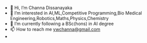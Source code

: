 - 👋 Hi, I’m Channa Dissanayaka
- 👀 I’m interested in AI,ML,Competitive Programming,Bio Medical Engineering,Robotics,Maths,Physics,Chemistry
- 🌱 I’m currently following  a BSc(hons) in AI degree
- 📫 How to reach me ywchanna@gmail.com
- 

<!---
ywchanna2001/ywchanna2001 is a ✨ special ✨ repository because its `README.md` (this file) appears on your GitHub profile.
You can click the Preview link to take a look at your changes.
--->
